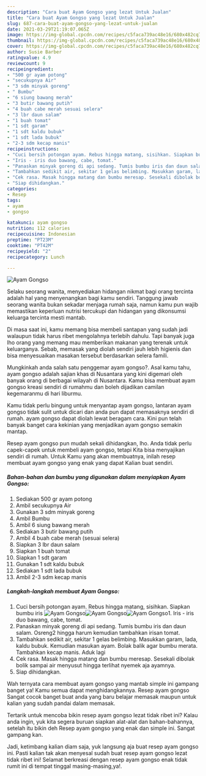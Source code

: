 ```yaml
---
description: "Cara buat Ayam Gongso yang lezat Untuk Jualan"
title: "Cara buat Ayam Gongso yang lezat Untuk Jualan"
slug: 687-cara-buat-ayam-gongso-yang-lezat-untuk-jualan
date: 2021-03-29T21:19:07.065Z
image: https://img-global.cpcdn.com/recipes/c5faca739ac48e16/680x482cq70/ayam-gongso-foto-resep-utama.jpg
thumbnail: https://img-global.cpcdn.com/recipes/c5faca739ac48e16/680x482cq70/ayam-gongso-foto-resep-utama.jpg
cover: https://img-global.cpcdn.com/recipes/c5faca739ac48e16/680x482cq70/ayam-gongso-foto-resep-utama.jpg
author: Susie Barber
ratingvalue: 4.9
reviewcount: 9
recipeingredient:
- "500 gr ayam potong"
- "secukupnya Air"
- "3 sdm minyak goreng"
- " Bumbu"
- "6 siung bawang merah"
- "3 butir bawang putih"
- "4 buah cabe merah sesuai selera"
- "3 lbr daun salam"
- "1 buah tomat"
- "1 sdt garam"
- "1 sdt kaldu bubuk"
- "1 sdt lada bubuk"
- "2-3 sdm kecap manis"
recipeinstructions:
- "Cuci bersih potongan ayam. Rebus hingga matang, sisihkan. Siapkan bumbu iris"
- "Iris - iris duo bawang, cabe, tomat."
- "Panaskan minyak goreng di api sedang. Tumis bumbu iris dan daun salam. Osreng2 hingga harum kemudian tambahkan irisan tomat."
- "Tambahkan sedikit air, sekitar 1 gelas belimbing. Masukkan garam, lada, kaldu bubuk. Kemudian masukan ayam. Bolak balik agar bumbu merata. Tambahkan kecap manis. Aduk lagi"
- "Cek rasa. Masak hingga matang dan bumbu meresap. Sesekali dibolak bolik sampai air menyusut hingga terlihat nyemek aja ayamnya."
- "Siap dihidangkan."
categories:
- Resep
tags:
- ayam
- gongso

katakunci: ayam gongso 
nutrition: 112 calories
recipecuisine: Indonesian
preptime: "PT23M"
cooktime: "PT42M"
recipeyield: "2"
recipecategory: Lunch

---
```



![Ayam Gongso](https://img-global.cpcdn.com/recipes/c5faca739ac48e16/680x482cq70/ayam-gongso-foto-resep-utama.jpg)

Selaku seorang wanita, menyediakan hidangan nikmat bagi orang tercinta adalah hal yang menyenangkan bagi kamu sendiri. Tanggung jawab seorang  wanita bukan sekadar menjaga rumah saja, namun kamu pun wajib memastikan keperluan nutrisi tercukupi dan hidangan yang dikonsumsi keluarga tercinta mesti mantab.

Di masa  saat ini, kamu memang bisa membeli santapan yang sudah jadi walaupun tidak harus ribet mengolahnya terlebih dahulu. Tapi banyak juga lho orang yang memang mau memberikan makanan yang terenak untuk keluarganya. Sebab, memasak yang diolah sendiri jauh lebih higienis dan bisa menyesuaikan masakan tersebut berdasarkan selera famili. 



Mungkinkah anda salah satu penggemar ayam gongso?. Asal kamu tahu, ayam gongso adalah sajian khas di Nusantara yang kini digemari oleh banyak orang di berbagai wilayah di Nusantara. Kamu bisa membuat ayam gongso kreasi sendiri di rumahmu dan boleh dijadikan camilan kegemaranmu di hari liburmu.

Kamu tidak perlu bingung untuk menyantap ayam gongso, lantaran ayam gongso tidak sulit untuk dicari dan anda pun dapat memasaknya sendiri di rumah. ayam gongso dapat diolah lewat beragam cara. Kini pun telah banyak banget cara kekinian yang menjadikan ayam gongso semakin mantap.

Resep ayam gongso pun mudah sekali dihidangkan, lho. Anda tidak perlu capek-capek untuk membeli ayam gongso, tetapi Kita bisa menyajikan sendiri di rumah. Untuk Kamu yang akan membuatnya, inilah resep membuat ayam gongso yang enak yang dapat Kalian buat sendiri.

<!--inarticleads1-->

##### Bahan-bahan dan bumbu yang digunakan dalam menyiapkan Ayam Gongso:

1. Sediakan 500 gr ayam potong
1. Ambil secukupnya Air
1. Gunakan 3 sdm minyak goreng
1. Ambil  Bumbu
1. Ambil 6 siung bawang merah
1. Sediakan 3 butir bawang putih
1. Ambil 4 buah cabe merah (sesuai selera)
1. Siapkan 3 lbr daun salam
1. Siapkan 1 buah tomat
1. Siapkan 1 sdt garam
1. Gunakan 1 sdt kaldu bubuk
1. Sediakan 1 sdt lada bubuk
1. Ambil 2-3 sdm kecap manis




<!--inarticleads2-->

##### Langkah-langkah membuat Ayam Gongso:

1. Cuci bersih potongan ayam. Rebus hingga matang, sisihkan. Siapkan bumbu iris
<img src="https://img-global.cpcdn.com/steps/22b4f1266bf4ef36/160x128cq70/ayam-gongso-langkah-memasak-1-foto.jpg" alt="Ayam Gongso"><img src="https://img-global.cpcdn.com/steps/1e13313a74804c3a/160x128cq70/ayam-gongso-langkah-memasak-1-foto.jpg" alt="Ayam Gongso"><img src="https://img-global.cpcdn.com/steps/76d18c6704d1e2f9/160x128cq70/ayam-gongso-langkah-memasak-1-foto.jpg" alt="Ayam Gongso">1. Iris - iris duo bawang, cabe, tomat.
1. Panaskan minyak goreng di api sedang. Tumis bumbu iris dan daun salam. Osreng2 hingga harum kemudian tambahkan irisan tomat.
1. Tambahkan sedikit air, sekitar 1 gelas belimbing. Masukkan garam, lada, kaldu bubuk. Kemudian masukan ayam. Bolak balik agar bumbu merata. Tambahkan kecap manis. Aduk lagi
1. Cek rasa. Masak hingga matang dan bumbu meresap. Sesekali dibolak bolik sampai air menyusut hingga terlihat nyemek aja ayamnya.
1. Siap dihidangkan.




Wah ternyata cara membuat ayam gongso yang mantab simple ini gampang banget ya! Kamu semua dapat menghidangkannya. Resep ayam gongso Sangat cocok banget buat anda yang baru belajar memasak maupun untuk kalian yang sudah pandai dalam memasak.

Tertarik untuk mencoba bikin resep ayam gongso lezat tidak ribet ini? Kalau anda ingin, yuk kita segera buruan siapkan alat-alat dan bahan-bahannya, setelah itu bikin deh Resep ayam gongso yang enak dan simple ini. Sangat gampang kan. 

Jadi, ketimbang kalian diam saja, yuk langsung aja buat resep ayam gongso ini. Pasti kalian tak akan menyesal sudah buat resep ayam gongso lezat tidak ribet ini! Selamat berkreasi dengan resep ayam gongso enak tidak rumit ini di tempat tinggal masing-masing,ya!.

